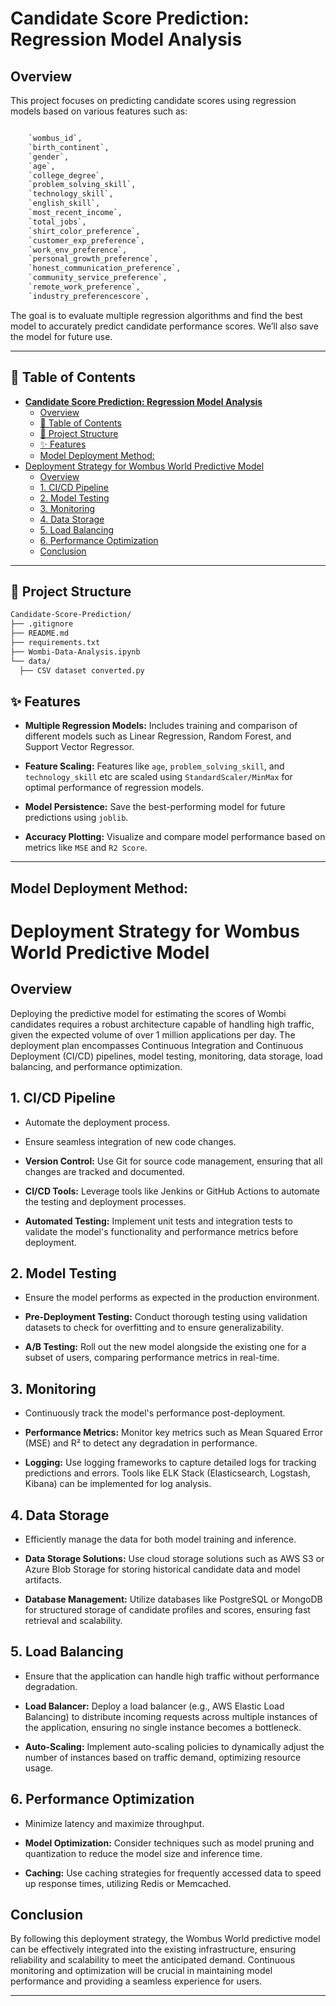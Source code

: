 # **Candidate Score Prediction: Regression Model Analysis**

## Overview

This project focuses on predicting candidate scores using regression models based on various features such as:

```bash

    `wombus_id`,
    `birth_continent`,
    `gender`,
    `age`,
    `college_degree`,
    `problem_solving_skill`,
    `technology_skill`,
    `english_skill`,
    `most_recent_income`,
    `total_jobs`,
    `shirt_color_preference`,
    `customer_exp_preference`,
    `work_env_preference`,
    `personal_growth_preference`,
    `honest_communication_preference`,
    `community_service_preference`,
    `remote_work_preference`,
    `industry_preferencescore`,

```

The goal is to evaluate multiple regression algorithms and find the best model to accurately predict candidate performance scores. We’ll also save the model for future use.

---

## 📝 Table of Contents

- [**Candidate Score Prediction: Regression Model Analysis**](#candidate-score-prediction-regression-model-analysis)
  - [Overview](#overview)
  - [📝 Table of Contents](#-table-of-contents)
  - [📁 Project Structure](#-project-structure)
  - [✨ Features](#-features)
  - [Model Deployment Method:](#model-deployment-method)
- [Deployment Strategy for Wombus World Predictive Model](#deployment-strategy-for-wombus-world-predictive-model)
  - [Overview](#overview-1)
  - [1. CI/CD Pipeline](#1-cicd-pipeline)
  - [2. Model Testing](#2-model-testing)
  - [3. Monitoring](#3-monitoring)
  - [4. Data Storage](#4-data-storage)
  - [5. Load Balancing](#5-load-balancing)
  - [6. Performance Optimization](#6-performance-optimization)
  - [Conclusion](#conclusion)

---

## 📁 Project Structure

```bash
Candidate-Score-Prediction/
├── .gitignore
├── README.md
├── requirements.txt
├── Wombi-Data-Analysis.ipynb
└── data/
  ├── CSV dataset converted.py
```

## ✨ Features

- **Multiple Regression Models:** Includes training and comparison of different models such as Linear Regression, Random Forest, and Support Vector Regressor.
  
- **Feature Scaling:** Features like `age`, `problem_solving_skill`, and `technology_skill` etc are scaled using `StandardScaler/MinMax` for optimal performance of regression models.
  
- **Model Persistence:** Save the best-performing model for future predictions using `joblib`.
  
- **Accuracy Plotting:** Visualize and compare model performance based on metrics like `MSE` and `R2 Score`.

---

## Model Deployment Method:

# Deployment Strategy for Wombus World Predictive Model

## Overview

Deploying the predictive model for estimating the scores of Wombi candidates requires a robust architecture capable of handling high traffic, given the expected volume of over 1 million applications per day. The deployment plan encompasses Continuous Integration and Continuous Deployment (CI/CD) pipelines, model testing, monitoring, data storage, load balancing, and performance optimization.

## 1. CI/CD Pipeline

- Automate the deployment process.
- Ensure seamless integration of new code changes.

- **Version Control:** Use Git for source code management, ensuring that all changes are tracked and documented.
- **CI/CD Tools:** Leverage tools like Jenkins or GitHub Actions to automate the testing and deployment processes.
- **Automated Testing:** Implement unit tests and integration tests to validate the model's functionality and performance metrics before deployment.

## 2. Model Testing

- Ensure the model performs as expected in the production environment.

- **Pre-Deployment Testing:** Conduct thorough testing using validation datasets to check for overfitting and to ensure generalizability.
- **A/B Testing:** Roll out the new model alongside the existing one for a subset of users, comparing performance metrics in real-time.

## 3. Monitoring

- Continuously track the model's performance post-deployment.

- **Performance Metrics:** Monitor key metrics such as Mean Squared Error (MSE) and R² to detect any degradation in performance.
- **Logging:** Use logging frameworks to capture detailed logs for tracking predictions and errors. Tools like ELK Stack (Elasticsearch, Logstash, Kibana) can be implemented for log analysis.

## 4. Data Storage

- Efficiently manage the data for both model training and inference.

- **Data Storage Solutions:** Use cloud storage solutions such as AWS S3 or Azure Blob Storage for storing historical candidate data and model artifacts.
- **Database Management:** Utilize databases like PostgreSQL or MongoDB for structured storage of candidate profiles and scores, ensuring fast retrieval and scalability.

## 5. Load Balancing

- Ensure that the application can handle high traffic without performance degradation.

- **Load Balancer:** Deploy a load balancer (e.g., AWS Elastic Load Balancing) to distribute incoming requests across multiple instances of the application, ensuring no single instance becomes a bottleneck.
- **Auto-Scaling:** Implement auto-scaling policies to dynamically adjust the number of instances based on traffic demand, optimizing resource usage.

## 6. Performance Optimization

- Minimize latency and maximize throughput.

- **Model Optimization:** Consider techniques such as model pruning and quantization to reduce the model size and inference time.
- **Caching:** Use caching strategies for frequently accessed data to speed up response times, utilizing Redis or Memcached.

## Conclusion

By following this deployment strategy, the Wombus World predictive model can be effectively integrated into the existing infrastructure, ensuring reliability and scalability to meet the anticipated demand. Continuous monitoring and optimization will be crucial in maintaining model performance and providing a seamless experience for users.

---